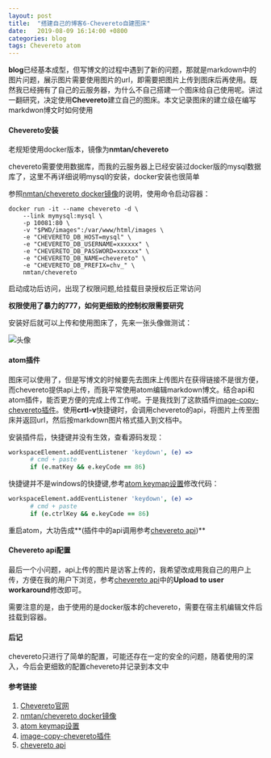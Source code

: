 ```yaml
---
layout: post
title:  "搭建自己的博客6-Chevereto自建图床"
date:   2019-08-09 16:14:00 +0800
categories: blog
tags: Chevereto atom
---
```


**blog**已经基本成型，但写博文的过程中遇到了新的问题，那就是markdown中的图片问题，展示图片需要使用图片的url，即需要把图片上传到图床后再使用。既然我已经拥有了自己的云服务器，为什么不自己搭建一个图床给自己使用呢。讲过一翻研究，决定使用**Chevereto**建立自己的图床。本文记录图床的建立级在编写markdwon博文时如何使用

#### Chevereto安装

老规矩使用docker版本，镜像为**nmtan/chevereto**

chevereto需要使用数据库，而我的云服务器上已经安装过docker版的mysql数据库了，这里不再详细说明mysql的安装，docker安装也很简单

参照[nmtan/chevereto docker镜像][]的说明，使用命令启动容器：
```shell
docker run -it --name chevereto -d \
    --link mymysql:mysql \
    -p 10081:80 \
    -v "$PWD/images":/var/www/html/images \
    -e "CHEVERETO_DB_HOST=mysql" \
    -e "CHEVERETO_DB_USERNAME=xxxxxx" \
    -e "CHEVERETO_DB_PASSWORD=xxxxxx" \
    -e "CHEVERETO_DB_NAME=chevereto" \
    -e "CHEVERETO_DB_PREFIX=chv_" \
    nmtan/chevereto
```
启动成功后访问，出现了权限问题,给挂载目录授权后正常访问

**权限使用了暴力的777，如何更细致的控制权限需要研究**

安装好后就可以上传和使用图床了，先来一张头像做测试：

![头像](http://47.103.119.80:10081/images/2019/08/09/user.th.png)

#### atom插件

图床可以使用了，但是写博文的时候要先去图床上传图片在获得链接不是很方便，而chevereto提供api上传，而我平常使用atom编辑markdown博文。结合api和atom插件，能否更方便的完成上传工作呢。于是我找到了这款插件[image-copy-chevereto插件][]。使用**crtl-v**快捷键时，会调用chevereto的api，将图片上传至图床并返回url，然后按markdown图片格式插入到文档中。

安装插件后，快捷键并没有生效，查看源码发现：
```coffee
workspaceElement.addEventListener 'keydown', (e) =>
      # cmd + paste
      if (e.matKey && e.keyCode == 86)
```
快捷键并不是windows的快捷键,参考[atom keymap设置][]修改代码：
```coffee
workspaceElement.addEventListener 'keydown', (e) =>
      # cmd + paste
      if (e.ctrlKey && e.keyCode == 86)
```
重启atom，大功告成**(插件中的api调用参考[chevereto api][])**

#### Chevereto api配置

最后一个小问题，api上传的图片是访客上传的，我希望改成用我自己的用户上传，方便在我的用户下浏览，参考[chevereto api][]中的**Upload to user workaround**修改即可。

需要注意的是，由于使用的是docker版本的chevereto，需要在宿主机编辑文件后挂载到容器。


#### 后记

chevereto只进行了简单的配置，可能还存在一定的安全的问题，随着使用的深入，今后会更细致的配置chevereto并记录到本文中


#### 参考链接

1. [Chevereto官网][]
2. [nmtan/chevereto docker镜像][]
3. [atom keymap设置][]
4. [image-copy-chevereto插件][]
5. [chevereto api][]


[Chevereto官网]: https://chevereto.com
[nmtan/chevereto docker镜像]: https://hub.docker.com/r/nmtan/chevereto
[atom keymap设置]: https://flight-manual.atom.io/behind-atom/sections/keymaps-in-depth/
[image-copy-chevereto插件]: https://github.com/gongxiaokai/image-copy-chevereto
[chevereto api]: https://chevereto.com/docs/api-v1
